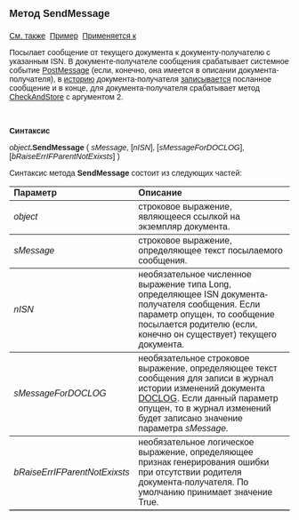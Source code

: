 <html>
<head>
<title>Документ\SendMessage</title>
</head>

<body>

<p><strong><font size="4" face="Arial">Метод SendMessage<br>
<br>
</font></strong><font face="Arial"><a href="../Asdoc.html">См. также</a>&nbsp;
<u>Пример</u>&nbsp; <a href="../Asdoc.html">Применяется к</a></font></p>

<p class="label"><font face="Arial">Посылает сообщение от текущего 
документа к документу-получателю с указанным ISN. В документе-получателе 
сообщения срабатывает системное событие <a
href="../../ScriptProcs/PostMessage.html">PostMessage</a> (если, конечно, она 
имеется в описании документа-получателя), в <a
href="../../Database/DocLog.html">историю</a>
документа-получателя <a href="WriteLog.html">записывается</a>
посланное сообщение и в конце, для документа-получателя срабатывает метод <a
href="CheckAndStore.html">CheckAndStore</a> с аргументом 2.</font></p>

<p class="label">&nbsp;</p>

<p class="label"><font face="Arial"><b>Синтаксис</b></font></p>

<p><font face="Arial"><em>object</em><strong>.SendMessage </strong>(<em>
sMessage, </em>[<em>nISN</em>], [<em>sMessageForDOCLOG</em>], [<em>bRaiseErrIFParentNotExixsts</em>] 
)</font></p>

<p><font face="Arial">Синтаксис метода <strong>SendMessage</strong>
состоит из следующих частей:</font></p>

<table border="1" cellPadding="5" cols="2" frame="below" rules="rows">
<TBODY>
  <tr vAlign="top">
    <td class="label" width="29%"><font face="Arial"><b>Параметр</b></font></td>
    <td class="label" width="71%"><font face="Arial"><strong>Описание</strong></font></td>
  </tr>
  <tr>
    <td width="29%"><font face="Arial"><em>object</em></font></td>
    <td width="71%"><font face="Arial">строковое выражение, являющееся 
	ссылкой на экземпляр документа.</font></td>
  </tr>
</TBODY>
  <tr>
    <td width="29%"><font face="Arial"><em>sMessage</em></font></td>
    <td width="71%"><font face="Arial">строковое выражение, 
	определяющее текст посылаемого сообщения.</font></td>
  </tr>
  <tr>
    <td width="29%"><em><font face="Arial">nISN</font></em></td>
    <td width="71%"><font face="Arial">необязательное численное 
	выражение типа Long, определяющее ISN документа-получателя сообщения. Если 
	параметр опущен, то сообщение посылается родителю (если, конечно он 
	существует) текущего документа.</font></td>
  </tr>
  <tr>
    <td width="29%"><em><font face="Arial">sMessageForDOCLOG</font></em></td>
    <td width="71%"><font face="Arial">необязательное строковое 
	выражение, определяющее текст сообщения для записи в журнал истории 
	изменений документа <a href="../../Database/DocLog.html">DOCLOG</a>. Если 
	данный параметр опущен, то в журнал изменений будет записано значение 
	параметра <em>sMessage</em>. </font></td>
  </tr>
  <tr>
    <td width="29%"><font face="Arial"><em>bRaiseErrIFParentNotExixsts</em></font></td>
    <td width="71%"><font face="Arial">необязательное логическое 
	выражение, определяющее признак генерирования ошибки при отcутствии родителя 
	документа-получателя. По умолчанию принимает значение True.</font></td>
  </tr>
</table>

<p class="label">&nbsp;</p>
</body>
</html>
